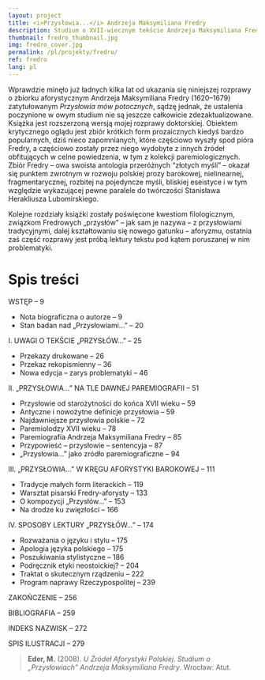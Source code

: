 ```yaml
---
layout: project
title: <i>Przysłowia...</i> Andrzeja Maksymiliana Fredry
description: Studium o XVII-wiecznym tekście Andrzeja Maksymiliana Fredry (1620–1679) pt. <i>Przysłowia mów potocznych</i> i jego kontekstach interpretacyjnych.
thumbnail: fredro_thumbnail.jpg
img: fredro_cover.jpg
permalink: /pl/projekty/fredro/
ref: fredro
lang: pl
---
```




Wprawdzie minęło już ładnych kilka lat od ukazania się niniejszej rozprawy o zbiorku aforystycznym Andrzeja Maksymiliana Fredry (1620–1679) zatytułowanym _Przysłowia mów potocznych_, sądzę jednak, że ustalenia poczynione w owym studium nie są jeszcze całkowicie zdezaktualizowane. Książka jest rozszerzoną wersją mojej rozprawy doktorskiej. Obiektem krytycznego oglądu jest zbiór krótkich form prozaicznych kiedyś bardzo popularnych, dziś nieco zapomnianych, które częściowo wyszły spod pióra Fredry, a częściowo zostały przez niego wydobyte z innych źródeł obfitujących w celne powiedzenia, w tym z kolekcji paremiologicznych. Zbiór Fredry – owa swoista antologia przeróżnych “złotych myśli” – okazał się punktem zwrotnym w rozwoju polskiej prozy barokowej, nielinearnej, fragmentarycznej, rozbitej na pojedyncze myśli, bliskiej eseistyce i w tym względzie wykazującej pewne paralele do twórczości Stanisława Herakliusza Lubomirskiego.

Kolejne rozdziały książki zostały poświęcone kwestiom filologicznym, związkom Fredrowych „przysłów” – jak sam je nazywa – z przysłowiami tradycyjnymi, dalej kształtowaniu się nowego gatunku – aforyzmu, ostatnia zaś część rozprawy jest próbą lektury tekstu pod kątem poruszanej w nim problematyki.

# Spis treści

WSTĘP – 9

- Nota biograficzna o autorze – 9
- Stan badan nad „Przysłowiami...” – 20

I. UWAGI O TEKŚCIE „PRZYSŁÓW...” – 25

- Przekazy drukowane – 26
- Przekaz rekopismienny – 36
- Nowa edycja – zarys problematyki – 46

II. „PRZYSŁOWIA...” NA TLE DAWNEJ PAREMIOGRAFII – 51

- Przysłowie od starożytności do końca XVII wieku – 59
- Antyczne i nowożytne definicje przysłowia – 59
- Najdawniejsze przysłowia polskie – 72
- Paremiolodzy XVII wieku – 78
- Paremiografia Andrzeja Maksymiliana Fredry – 85
- Przypowieść – przysłowie – sentencyja – 87
- „Przysłowia...” jako zródło paremiograficzne – 94

III. „PRZYSŁOWIA...” W KRĘGU AFORYSTYKI BAROKOWEJ – 111

- Tradycje małych form literackich – 119
- Warsztat pisarski Fredry-aforysty – 133
- O kompozycji „Przysłów...” – 153
- Na drodze ku zwięzłości – 166

IV. SPOSOBY LEKTURY „PRZYSŁÓW...” – 174

- Rozważania o języku i stylu – 175
- Apologia języka polskiego – 175
- Poszukiwania stylistyczne – 186
- Podręcznik etyki neostoickiej? – 204
- Traktat o skutecznym rządzeniu – 222
- Program naprawy Rzeczypospolitej – 239

ZAKOŃCZENIE – 256

BIBLIOGRAFIA – 259

INDEKS NAZWISK – 272

SPIS ILUSTRACJI – 279


> **Eder, M.** (2008). _U Źródeł Aforystyki Polskiej. Studium o „Przysłowiach” Andrzeja Maksymiliana Fredry_. Wrocław: Atut.
